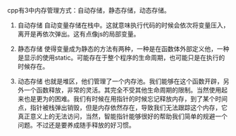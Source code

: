 cpp有3中内存管理方式：自动存储，静态存储，动态存储。

1. 自动存储
自动变量存储在栈中。这就意味执行代码的时候会依次将变量压入，离开是再依次弹出。这有点像js的局部变量。

2. 静态存储
使得变量成为静态的方法有两种，一种是在函数体外部定义他，一种是显示的使用static。可能存在于整个程序的生命周期，也可能只是在执行的时候存在。

3. 动态存储
也就是堆区，他们管理了一个内存池。我们能够在这个函数开辟，另外一个函数释放，非常的灵活。其完全不受其他生命周期的限制。当然使用起来也是更为的困难。我们有时候在用指针的时候忘记释放内存，到了某个时间点，指针被栈弹出销毁，但是内存依然存在，导致我们无法跟踪这个内存，它真正意义上的无法访问，当然，智能指针能够很好的帮助我们简单的规避一个问题。不过还是要养成随手释放的好习惯。

